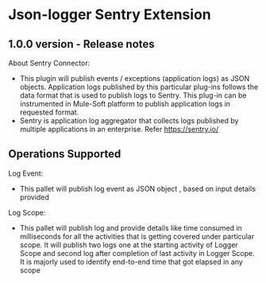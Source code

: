 # Json-logger Sentry Extension

## 1.0.0 version - Release notes

About Sentry Connector:
* This plugin will publish events / exceptions (application logs) as JSON objects. Application logs published by this particular plug-ins follows the data format that is used to publish logs to Sentry. This plug-in can be instrumented in Mule-Soft platform to publish application logs in requested format. 
* Sentry is application log aggregator that collects logs published by multiple applications in an enterprise. Refer https://sentry.io/ 

## Operations Supported
Log Event:
* This pallet will publish log event as JSON object , based on input details provided

Log Scope:
* This pallet will publish log and provide details like time consumed in milliseconds for all the activities that is getting covered under particular scope. It will publish two logs one at the starting activity of Logger Scope and second log after completion of last activity in Logger Scope. It is majorly used to identify end-to-end time that got elapsed in any scope

